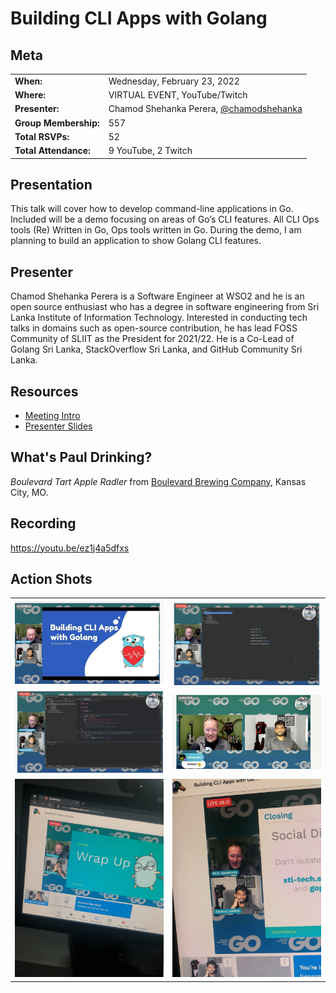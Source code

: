 # Building CLI Apps with Golang

## Meta 
| | |
| --- | --- |
| **When:** | Wednesday, February 23, 2022 |
| **Where:** | VIRTUAL EVENT, YouTube/Twitch |
| **Presenter:** | Chamod Shehanka Perera, [@chamodshehanka](https://twitter.com/chamodshehanka) |
| **Group Membership:** | 557 |
| **Total RSVPs:** | 52 |
| **Total Attendance:** | 9 YouTube, 2 Twitch |

## Presentation
This talk will cover how to develop command-line applications in Go. Included will be a demo focusing on areas of Go’s CLI features. All CLI Ops tools (Re) Written in Go, Ops tools written in Go. During the demo, I am planning to build an application to show Golang CLI features.

## Presenter
Chamod Shehanka Perera is a Software Engineer at WSO2 and he is an open source enthusiast who has a degree in software engineering from Sri Lanka Institute of Information Technology. Interested in conducting tech talks in domains such as open-source contribution, he has lead FOSS Community of SLIIT as the President for 2021/22. He is a Co-Lead of Golang Sri Lanka, StackOverflow Sri Lanka, and GitHub Community Sri Lanka.

## Resources
* [Meeting Intro](Meeting-Intro.pdf)
* [Presenter Slides](Building\%20CLI\%20Apps\%20with\%20Golang-2.pdf)

## What's Paul Drinking?
*Boulevard Tart Apple Radler* from [Boulevard Brewing Company](https://www.boulevard.com/), Kansas City, MO.

## Recording
https://youtu.be/ez1j4a5dfxs

## Action Shots
|  |  |
| --- | --- |
| ![](images/20220223-01.jpg) | ![](images/20220223-01.png) |
| ![](images/20220223-02.png) | ![](images/20220223-00.jpg) |
| ![](images/20220223-02.jpg) | ![](images/20220223-03.jpg) |

